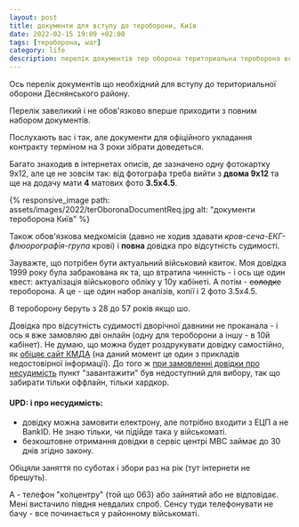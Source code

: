 ```yaml
---
layout: post
title: документи для вступу до тероборони, Київ
date: 2022-02-15 19:09 +02:00
tags: [тероборона, war]
category: life
description: перелік документів тер оборона териториальна тероборона вступ Київ Деснянський район
---
```


Ось перелік документів що необхідний для вступу до териториальної оборони Деснянського району. 

Перелік завеликий і не обов'язково вперше приходити з повним набором документів. 

Послухають вас і так, але документи для офіційного укладання контракту терміном на 3 роки зібрати доведеться. 

Багато знаходив в інтернетах описів, де зазначено одну фотокартку 9х12, але це не зовсім так: 
від фотографа треба вийти з **двома 9х12** та ще на додачу мати **4** матових фото **3.5х4.5**.

{% responsive_image path: assets/images/2022/terOboronaDocumentReq.jpg alt: "документи тероборона Київ" %}

Також обов'язкова медкомісія (давно не ходив здавати _кров-сеча-ЕКГ-флюорографія-група_ крові) і **повна** довідка про відсутність судимості. 

Зауважте, що потрібен бути актуальний військовий квиток. 
Моя довідка 1999 року була забракована як та, що втратила чинність - і ось ще один квест: актуалізація військового обліку у 10у кабінеті. 
А потім - ~~солодке~~ тероборона.
А це - ще один набор аналізів, копії і 2 фото 3.5х4.5.

В тероборону беруть з 28 до 57 років якщо шо.

Довідка про відсутність судимості дворічної давнини не проканала - і ось я вже замовляю дві онлайн
(одну для тероборони а іншу - в 10й кабінет). 
Не думаю, що можна будет роздрукувати довідку самостійно, як 
[обіцяє сайт КМДА](https://kyivcity.gov.ua/bezpeka_ta_pravoporiadok/teritorialna_oborona/yaki_dokumenti_potribni_dlya_pidpisannya_kontraktu/) 
(на даний момент це один з прикладів недостовірної інформації). 
До того ж 
[при замовленні довідки про несудимість](https://dpvs.hsc.gov.ua) 
пункт "завантажити" був недоступний для вибору, так що забирати тільки оффлайн, тільки хардкор. 

#### UPD: і про несудимість:
* довідку можна замовити електрону, але потрібно входити з ЕЦП а не BankID. 
  Не знаю тільки, чи підійде така у військоматі.
* безкоштовне отримання довідки в сервіс центрі МВС займає до 30 днів згідно закону.   

Обіцяли заняття по суботах і збори раз на рік (тут інтернети не брешуть).

А - телефон "колцентру" (той що 063) або зайнятий або не відповідає. 
Мені вистачило півдня невдалих спроб. 
Сенсу туди телефонувати не бачу - все починається у районному військоматі.
